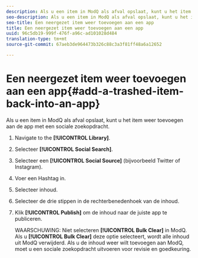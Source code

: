 ```yaml
---
description: Als u een item in ModQ als afval opslaat, kunt u het item weer toevoegen aan de app met een sociale zoekopdracht.
seo-description: Als u een item in ModQ als afval opslaat, kunt u het item weer toevoegen aan de app met een sociale zoekopdracht.
seo-title: Een neergezet item weer toevoegen aan een app
title: Een neergezet item weer toevoegen aan een app
uuid: 96c5db19-999f-476f-a96c-ad101028d484
translation-type: tm+mt
source-git-commit: 67aeb3de964473b326c88c3a3f81ff48a6a12652

---
```



# Een neergezet item weer toevoegen aan een app{#add-a-trashed-item-back-into-an-app}

Als u een item in ModQ als afval opslaat, kunt u het item weer toevoegen aan de app met een sociale zoekopdracht.

1. Navigate to the **[!UICONTROL Library]**.
1. Selecteer **[!UICONTROL Social Search]**.
1. Selecteer een **[!UICONTROL Social Source]** (bijvoorbeeld Twitter of Instagram).
1. Voer een Hashtag in.
1. Selecteer inhoud.
1. Selecteer de drie stippen in de rechterbenedenhoek van de inhoud.
1. Klik **[!UICONTROL Publish]** om de inhoud naar de juiste app te publiceren.

   WAARSCHUWING: Niet selecteren **[!UICONTROL Bulk Clear]** in ModQ. Als u **[!UICONTROL Bulk Clear]** deze optie selecteert, wordt alle inhoud uit ModQ verwijderd. Als u de inhoud weer wilt toevoegen aan ModQ, moet u een sociale zoekopdracht uitvoeren voor revisie en goedkeuring.
